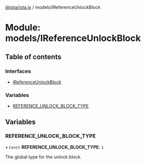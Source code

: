[@iota/iota.js](../README.md) / models/IReferenceUnlockBlock

# Module: models/IReferenceUnlockBlock

## Table of contents

### Interfaces

- [IReferenceUnlockBlock](../interfaces/models_ireferenceunlockblock.ireferenceunlockblock.md)

### Variables

- [REFERENCE\_UNLOCK\_BLOCK\_TYPE](models_ireferenceunlockblock.md#reference_unlock_block_type)

## Variables

### REFERENCE\_UNLOCK\_BLOCK\_TYPE

• `Const` **REFERENCE\_UNLOCK\_BLOCK\_TYPE**: ``1``

The global type for the unlock block.
